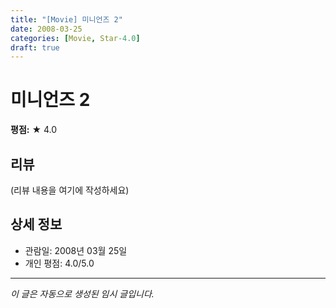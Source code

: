 ```yaml
---
title: "[Movie] 미니언즈 2"
date: 2008-03-25
categories: [Movie, Star-4.0]
draft: true
---
```


# 미니언즈 2

**평점:** ★ 4.0

## 리뷰

(리뷰 내용을 여기에 작성하세요)

## 상세 정보

- 관람일: 2008년 03월 25일
- 개인 평점: 4.0/5.0

---

*이 글은 자동으로 생성된 임시 글입니다.*
